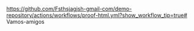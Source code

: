 https://github.com/Fsthsjagjsh-gmail-com/demo-repository/actions/workflows/proof-html.yml?show_workflow_tip=true# Vamos-amigos

